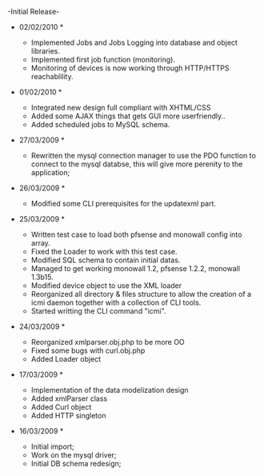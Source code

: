 -Initial Release-

 * 02/02/2010 *
 
   - Implemented Jobs and Jobs Logging into database and object libraries.
   - Implemented first job function (monitoring).
   - Monitoring of devices is now working through HTTP/HTTPS reachablility.

 * 01/02/2010 *

   - Integrated new design full compliant with XHTML/CSS
   - Added some AJAX things that gets GUI more userfriendly..
   - Added scheduled jobs to MySQL schema.

 * 27/03/2009 *

   - Rewritten the mysql connection manager to use the PDO function
     to connect to the mysql databse, this will give more perenity to the application;

 * 26/03/2009 *

   - Modified some CLI prerequisites for the updatexml part.   

 * 25/03/2009 *

   - Written test case to load both pfsense and monowall config into array.
   - Fixed the Loader to work with this test case.
   - Modified SQL schema to contain initial datas.
   - Managed to get working monowall 1.2, pfsense 1.2.2, monowall 1.3b15.
   - Modified device object to use the XML loader
   - Reorganized all directory & files structure to allow the creation of a icmi daemon
     together with a collection of CLI tools.
   - Started writting the CLI command "icmi".

 * 24/03/2009 *

   - Reorganized xmlparser.obj.php to be more OO
   - Fixed some bugs with curl.obj.php
   - Added Loader object

 * 17/03/2009 *

   - Implementation of the data modelization design
   - Added xmlParser class
   - Added Curl object
   - Added HTTP singleton

 * 16/03/2009 *

   - Initial import;
   - Work on the mysql driver;
   - Initial DB schema redesign;
